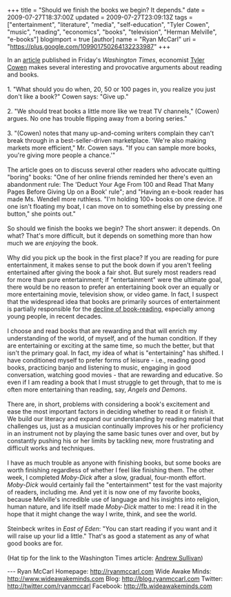 +++
title = "Should we finish the books we begin?  It depends."
date = 2009-07-27T18:37:00Z
updated = 2009-07-27T23:09:13Z
tags = ["entertainment", "literature", "media", "self-education", "Tyler Cowen", "music", "reading", "economics", "books", "television", "Herman Melville", "e-books"]
blogimport = true
[author]
	name = "Ryan McCarl"
	uri = "https://plus.google.com/109901750264132233987"
+++

In an <a href="http://www.washingtontimes.com/news/2009/jul/24/edge-closing-the-book-on-a-bad-read/?page=2">article</a> published in Friday's <em>Washington Times</em>, economist <a href="http://www.marginalrevolution.com/">Tyler Cowen</a> makes several interesting and provocative arguments about reading and books.<br /><br />1.  "What should you do when, 20, 50 or 100 pages in, you realize you just don't like a book?"  Cowen says: "Give up."<br /><br />2.  "We should treat books a little more like we treat TV channels," (Cowen) argues. No one has trouble flipping away from a boring series."<br /><br />3.  "(Cowen) notes that many up-and-coming writers complain they can't break through in a best-seller-driven marketplace. 'We're also making markets more efficient," Mr. Cowen says. "If you can sample more books, you're giving more people a chance.'"<br /><br />The article goes on to discuss several other readers who advocate quitting "boring" books: "One of her online friends reminded her there's even an abandonment rule: The 'Deduct Your Age From 100 and Read That Many Pages Before Giving Up on a Book' rule"; and "Having an e-book reader has made Ms. Wendell more ruthless. "I'm holding 100+ books on one device. If one isn't floating my boat, I can move on to something else by pressing one button," she points out."<br /><br />So should we finish the books we begin?  The short answer: it depends.  On what?  That's more difficult, but it depends on something more than how much we are <em>enjoying</em> the book.<br /><br />Why did you pick up the book in the first place?  If you are reading for pure entertainment, it makes sense to put the book down if you aren't feeling entertained after giving the book a fair shot.  But surely most readers read for more than pure entertainment; if "entertainment" were the ultimate goal, there would be no reason to prefer an entertaining book over an equally or more entertaining movie, television show, or video game.  In fact, I suspect that the widespread idea that books are primarily sources of entertainment is partially responsible for the <a href="http://www.nea.gov/news/news04/ReadingAtRisk.Html">decline of book-reading</a>, especially among young people, in recent decades.<br /><br />I choose and read books that are rewarding and that will enrich my understanding of the world, of myself, and of the human condition.  If they are entertaining or exciting at the same time, so much the better, but that isn't the primary goal.  In fact, my idea of what is "entertaining" has shifted.  I have conditioned myself to prefer forms of leisure - i.e., reading good books, practicing banjo and listening to music, engaging in good conversation, watching good movies - that are rewarding and educative.  So even if I am reading a book that I must struggle to get through, that to me is often more entertaining than reading, say, <em>Angels and Demons</em>.<br /><br />There are, in short, problems with considering a book's excitement and ease the most important factors in deciding whether to read it or finish it.  We build our literacy and expand our understanding by reading material that challenges us, just as a musician continually improves his or her proficiency in an instrument not by playing the same basic tunes over and over, but by constantly pushing his or her limits by tackling new, more frustrating and difficult works and techniques.<br /><br />I have as much trouble as anyone with finishing books, but some books are worth finishing regardless of whether I feel like finishing them.  The other week, I completed <em>Moby-Dick</em> after a slow, gradual, four-month effort.  <em>Moby-Dick</em> would certainly fail the "entertainment" test for the vast majority of readers, including me.  And yet it is now one of my favorite books, because Melville's incredible use of language and his insights into religion, human nature, and life itself made <em>Moby-Dick</em> matter to me: I read it in the hope that it might change the way I write, think, and see the world.<br /><br />Steinbeck writes in <em>East of Eden</em>: "You can start reading if you want and it will raise up your lid a little."  That's as good a statement as any of what good books are for.<br /><br />(Hat tip for the link to the Washington Times article: <a href="http://andrewsullivan.theatlantic.com/">Andrew Sullivan</a>)<div class="blogger-post-footer">---
Ryan McCarl
Homepage: http://ryanmccarl.com
Wide Awake Minds: http://www.wideawakeminds.com
Blog: http://blog.ryanmccarl.com
Twitter: http://twitter.com/ryanmccarl
Facebook: http://fb.wideawakeminds.com</div>
